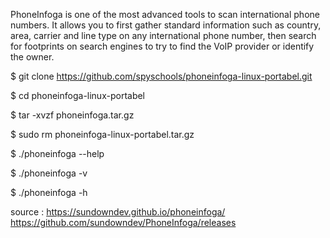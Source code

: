 PhoneInfoga is one of the most advanced tools to scan international phone numbers. It allows you to first gather standard information such as country, area, carrier and line type on any international phone number, then search for footprints on search engines to try to find the VoIP provider or identify the owner.

$ git clone https://github.com/spyschools/phoneinfoga-linux-portabel.git

$ cd phoneinfoga-linux-portabel

$ tar -xvzf phoneinfoga.tar.gz

$ sudo rm phoneinfoga-linux-portabel.tar.gz

$ ./phoneinfoga --help

$ ./phoneinfoga -v

$ ./phoneinfoga -h

source : 
https://sundowndev.github.io/phoneinfoga/
https://github.com/sundowndev/PhoneInfoga/releases
